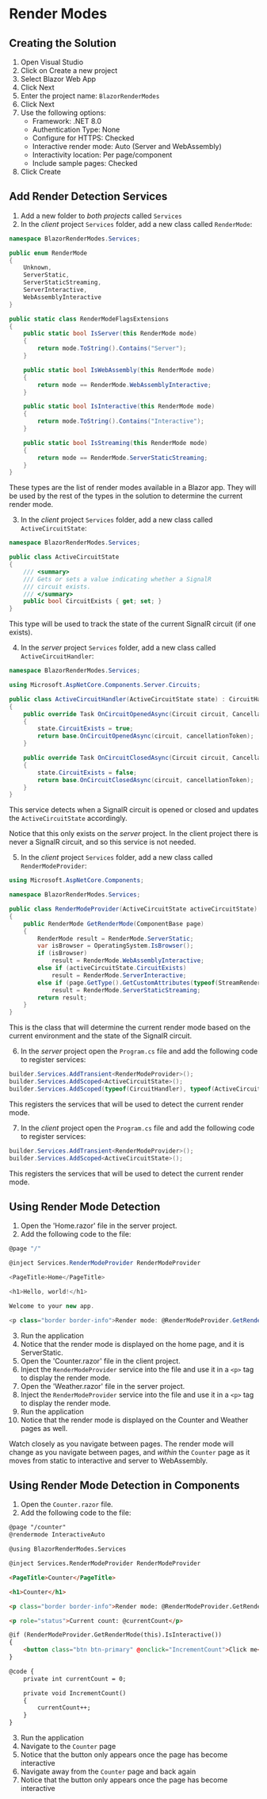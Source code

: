# Render Modes

## Creating the Solution

1. Open Visual Studio
2. Click on Create a new project
3. Select Blazor Web App
4. Click Next
5. Enter the project name: `BlazorRenderModes`
6. Click Next
7. Use the following options:
   - Framework: .NET 8.0
   - Authentication Type: None
   - Configure for HTTPS: Checked
   - Interactive render mode: Auto (Server and WebAssembly)
   - Interactivity location: Per page/component
   - Include sample pages: Checked
8. Click Create

## Add Render Detection Services

1. Add a new folder to _both projects_ called `Services`
1. In the _client_ project `Services` folder, add a new class called `RenderMode`:

```csharp
namespace BlazorRenderModes.Services;

public enum RenderMode
{
    Unknown,
    ServerStatic,
    ServerStaticStreaming,
    ServerInteractive,
    WebAssemblyInteractive
}

public static class RenderModeFlagsExtensions
{
    public static bool IsServer(this RenderMode mode)
    {
        return mode.ToString().Contains("Server");
    }

    public static bool IsWebAssembly(this RenderMode mode)
    {
        return mode == RenderMode.WebAssemblyInteractive;
    }

    public static bool IsInteractive(this RenderMode mode)
    {
        return mode.ToString().Contains("Interactive");
    }

    public static bool IsStreaming(this RenderMode mode)
    {
        return mode == RenderMode.ServerStaticStreaming;
    }
}
```

These types are the list of render modes available in a Blazor app. They will be used by the rest of the types in the solution to determine the current render mode.

3. In the _client_ project `Services` folder, add a new class called `ActiveCircuitState`:

```csharp
namespace BlazorRenderModes.Services;

public class ActiveCircuitState
{
    /// <summary>
    /// Gets or sets a value indicating whether a SignalR
    /// circuit exists.
    /// </summary>
    public bool CircuitExists { get; set; }
}
```

This type will be used to track the state of the current SignalR circuit (if one exists).

4. In the _server_ project `Services` folder, add a new class called `ActiveCircuitHandler`:

```csharp
namespace BlazorRenderModes.Services;

using Microsoft.AspNetCore.Components.Server.Circuits;

public class ActiveCircuitHandler(ActiveCircuitState state) : CircuitHandler
{
    public override Task OnCircuitOpenedAsync(Circuit circuit, CancellationToken cancellationToken)
    {
        state.CircuitExists = true;
        return base.OnCircuitOpenedAsync(circuit, cancellationToken);
    }

    public override Task OnCircuitClosedAsync(Circuit circuit, CancellationToken cancellationToken)
    {
        state.CircuitExists = false;
        return base.OnCircuitClosedAsync(circuit, cancellationToken);
    }
}
```

This service detects when a SignalR circuit is opened or closed and updates the `ActiveCircuitState` accordingly.

Notice that this only exists on the _server_ project. In the client project there is never a SignalR circuit, and so this service is not needed.

5. In the _client_ project `Services` folder, add a new class called `RenderModeProvider`:

```csharp
using Microsoft.AspNetCore.Components;

namespace BlazorRenderModes.Services;

public class RenderModeProvider(ActiveCircuitState activeCircuitState)
{
    public RenderMode GetRenderMode(ComponentBase page)
    {
        RenderMode result = RenderMode.ServerStatic;
        var isBrowser = OperatingSystem.IsBrowser();
        if (isBrowser)
            result = RenderMode.WebAssemblyInteractive;
        else if (activeCircuitState.CircuitExists)
            result = RenderMode.ServerInteractive;
        else if (page.GetType().GetCustomAttributes(typeof(StreamRenderingAttribute), true).Length > 0)
            result = RenderMode.ServerStaticStreaming;
        return result;
    }
}
```

This is the class that will determine the current render mode based on the current environment and the state of the SignalR circuit.

6. In the _server_ project open the `Program.cs` file and add the following code to register services:
    
```csharp
builder.Services.AddTransient<RenderModeProvider>();
builder.Services.AddScoped<ActiveCircuitState>();
builder.Services.AddScoped(typeof(CircuitHandler), typeof(ActiveCircuitHandler));
```

This registers the services that will be used to detect the current render mode.

7. In the _client_ project open the `Program.cs` file and add the following code to register services:

```csharp
builder.Services.AddTransient<RenderModeProvider>();
builder.Services.AddScoped<ActiveCircuitState>();
```

This registers the services that will be used to detect the current render mode.

## Using Render Mode Detection

1. Open the 'Home.razor' file in the server project.
2. Add the following code to the file:

```csharp
@page "/"

@inject Services.RenderModeProvider RenderModeProvider

<PageTitle>Home</PageTitle>

<h1>Hello, world!</h1>

Welcome to your new app.

<p class="border border-info">Render mode: @RenderModeProvider.GetRenderMode(this)</p>
```

3. Run the application
4. Notice that the render mode is displayed on the home page, and it is ServerStatic.
5. Open the 'Counter.razor' file in the client project.
6. Inject the `RenderModeProvider` service into the file and use it in a `<p>` tag to display the render mode.
5. Open the 'Weather.razor' file in the server project.
6. Inject the `RenderModeProvider` service into the file and use it in a `<p>` tag to display the render mode.
7. Run the application
8. Notice that the render mode is displayed on the Counter and Weather pages as well.

Watch closely as you navigate between pages. The render mode will change as you navigate between pages, and _within_ the `Counter` page as it moves from static to interactive and server to WebAssembly.

## Using Render Mode Detection in Components

1. Open the `Counter.razor` file.
2. Add the following code to the file:

```html
@page "/counter"
@rendermode InteractiveAuto

@using BlazorRenderModes.Services

@inject Services.RenderModeProvider RenderModeProvider

<PageTitle>Counter</PageTitle>

<h1>Counter</h1>

<p class="border border-info">Render mode: @RenderModeProvider.GetRenderMode(this)</p>

<p role="status">Current count: @currentCount</p>

@if (RenderModeProvider.GetRenderMode(this).IsInteractive())
{
    <button class="btn btn-primary" @onclick="IncrementCount">Click me</button>
}

@code {
    private int currentCount = 0;

    private void IncrementCount()
    {
        currentCount++;
    }
}
```

3. Run the application
4. Navigate to the `Counter` page
5. Notice that the button only appears once the page has become interactive
6. Navigate away from the `Counter` page and back again
7. Notice that the button only appears once the page has become interactive
